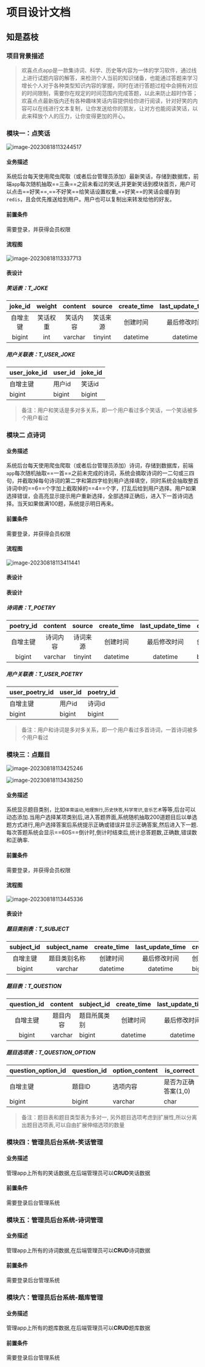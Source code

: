 # 项目设计文档

## 知是荔枝

### 项目背景描述

> 欢喜点点app是一款集诗词、科学、历史等内容为一体的学习软件，通过线上进行试题内容的解答，来检测个人当前的知识储备，也能通过答题来学习增长个人对于各种类型知识内容的掌握，同时在进行答题过程中会拥有对应的时间限制，需要你在规定的时间范围内完成答题，以此来防止超时作答；欢喜点点最新版内还有各种趣味笑话内容提供给你进行阅读，针对好笑的内容可以在线进行文本复制，让你发送给你的朋友，让对方也能阅读笑话，以此来释放个人的压力，让你变得更加的开心。

### 模块一：点笑话

![image-20230818113244517](imgs/image-20230818113244517.png)  

#### 业务描述

系统后台每天使用爬虫爬取（或者后台管理员添加）最新笑话，存储到数据库，前端`app`每次随机抽取==三条==之前未看过的笑话,并更新笑话到模块首页，用户可以点击==好笑==,==不好笑==给笑话设置权重,==好笑==的笑话会缓存到`redis`，且会优先推送给到用户。用户也可以复制出来转发给他的好友。

#### 前置条件

需要登录，并获得会员权限

#### 流程图

![image-20230818113337713](imgs/image-20230818113337713.png)

#### 表设计

##### 笑话表：T_JOKE

| joke_id  |  weight  | content  |  source  | create_time | last_update_time | creator | last_reviser |
| :------: | :------: | :------: | :------: | :---------: | :--------------: | ------- | ------------ |
| 自增主键 | 笑话权重 | 笑话内容 | 笑话来源 |  创建时间   |   最后修改时间   | 创建人  | 最后修改人   |
|  bigint  |   int    | varchar  | tinyint  |  datetime   |     datetime     | bigint  | bigint       |

##### 用户关联表：T_USER_JOKE

| user_joke_id | user_id | joke_id |
| ------------ | ------- | ------- |
| 自增主键     | 用户id  | 笑话id  |
| bigint       | bigint  | bigint  |

> 备注：用户和笑话是多对多关系，即一个用户看过多个笑话，一个笑话被多个用户看过

### 模块二 点诗词

  

#### 业务描述

系统后台每天使用爬虫爬取（或者后台管理员添加）诗词，存储到数据库，前端`app`每次随机抽取==一首==之前未完成的诗词，系统会摘取诗词的一二句或三四句，并截取掉每句诗词的第二字和第四字给到用户选择填空，同时系统会抽取整首诗词中的==6==个字加上截取掉的==4==个字，打乱后给到用户选择。用户如果选择错误，会高亮显示提示用户重新选择，全部选择正确后，进入下一首诗词选择。当天如果做满100题，系统提示明日再来。

#### 前置条件

需要登录，并获得会员权限

#### 流程图

![image-20230818113411441](imgs/image-20230818113411441.png) 

#### 表设计

#### 表设计

##### 诗词表：T_POETRY

| poetry_id | content  |  source  | create_time | last_update_time | creator | last_reviser |
| :-------: | :------: | :------: | :---------: | :--------------: | ------- | ------------ |
| 自增主键  | 诗词内容 | 诗词来源 |  创建时间   |   最后修改时间   | 创建人  | 最后修改人   |
|  bigint   | varchar  | tinyint  |  datetime   |     datetime     | bigint  | bigint       |

##### 用户关联表：T_USER_POETRY

| user_poetry_id | user_id | poetry_id |
| -------------- | ------- | --------- |
| 自增主键       | 用户id  | 诗词id    |
| bigint         | bigint  | bigint    |

> 备注：用户和诗词是多对多关系，即一个用户看过多首诗词，一首诗词被多个用户看过

### 模块三：点题目

![image-20230818113425246](imgs/image-20230818113425246.png) 

![image-20230818113438250](imgs/image-20230818113438250.png) 

#### 业务描述

系统显示题目类别，比如`体育运动`,`地理旅行`,`历史快答`,`科学常识`,`音乐艺术`等等,后台可以动态添加.当用户选择某项类别后,进入答题界面,系统随机抽取200道题目后以单选题方式进行,用户选择答案后系统提示正确或错误并显示正确答案,然后进入下一题.每次答题系统会显示==60S==倒计时,倒计时结束后,统计总答题数,正确数,错误数和正确率.

#### 前置条件

需要登录，并获得会员权限

#### 流程图

![image-20230818113445336](imgs/image-20230818113445336.png)  

#### 表设计

##### 题目类别表：T_SUBJECT

| subject_id | subject_name | create_time | last_update_time | creator | last_reviser |
| :--------: | :----------: | :---------: | :--------------: | ------- | ------------ |
|  自增主键  | 题目类别名称 |  创建时间   |   最后修改时间   | 创建人  | 最后修改人   |
|   bigint   |   varchar    |  datetime   |     datetime     | bigint  | bigint       |

##### 题目表：T_QUESTION

| question_id | content  | subject_id   | create_time | last_update_time | creator | last_reviser |
| :---------: | :------: | ------------ | :---------: | :--------------: | ------- | ------------ |
|  自增主键   | 题目内容 | 题目所属类别 |  创建时间   |   最后修改时间   | 创建人  | 最后修改人   |
|   bigint    | varchar  | bigint       |  datetime   |     datetime     | bigint  | bigint       |

##### 题目选项表：T_QUESTION_OPTION

| question_option_id | question_id | option_content | is_correct          |
| ------------------ | ----------- | -------------- | ------------------- |
| 自增主键           | 题目ID      | 选项内容       | 是否为正确答案(1,0) |
| bigint             | bigint      | varchar        | char                |

> 备注：题目表和题目类型表为多对一, 另外题目选项考虑到扩展性,所以分离出题目选项表,可以自由扩展伸缩选项的数量

### 模块四：管理员后台系统-笑话管理

#### 业务描述

管理app上所有的笑话数据,在后端管理员可以**CRUD**笑话数据

#### 前置条件

需要登录后台管理系统



### 模块五：管理员后台系统-诗词管理

#### 业务描述

管理app上所有的诗词数据,在后端管理员可以**CRUD**诗词数据

#### 前置条件

需要登录后台管理系统



### 模块六：管理员后台系统-题库管理

#### 业务描述

管理app上所有的题库数据,在后端管理员可以**CRUD**题库数据

#### 前置条件

需要登录后台管理系统
